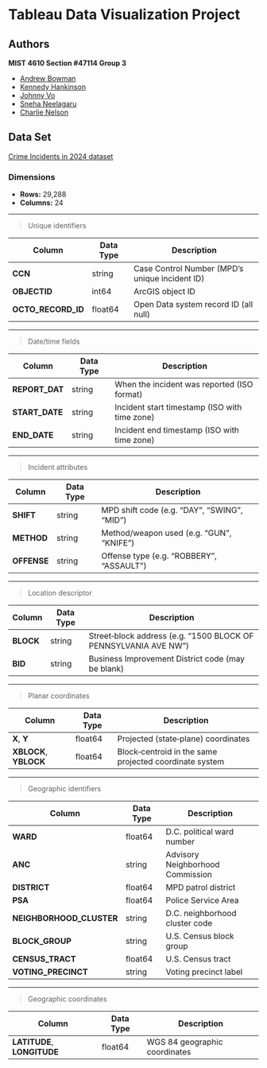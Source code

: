# Tableau Data Visualization Project

## Authors
**MIST 4610 Section #47114 Group 3**
- [Andrew Bowman](https://www.github.com/andrewbowmn)
- [Kennedy Hankinson](https://www.github.com/kennedyhankinson)
- [Johnny Vo](https://www.github.com/jvjohnny99)
- [Sneha Neelagaru](https://www.github.com/sneelagaru03)
- [Charlie Nelson](https://www.github.com/ugarcn63826)

## Data Set

[Crime Incidents in 2024 dataset](https://catalog.data.gov/dataset/crime-incidents-in-2024)

### Dimensions
- **Rows:** 29,288  
- **Columns:** 24  

---

>Unique identifiers

| Column             | Data Type | Description                                    |
|--------------------|-----------|------------------------------------------------|
| **CCN**            | string    | Case Control Number (MPD’s unique incident ID) |
| **OBJECTID**       | int64     | ArcGIS object ID                               |
| **OCTO_RECORD_ID** | float64   | Open Data system record ID (all null)          |

---

>Date/time fields

| Column         | Data Type | Description                                             |
|----------------|-----------|---------------------------------------------------------|
| **REPORT_DAT** | string    | When the incident was reported (ISO format)             |
| **START_DATE** | string    | Incident start timestamp (ISO with time zone)           |
| **END_DATE**   | string    | Incident end timestamp (ISO with time zone)             |

---

>Incident attributes

| Column    | Data Type | Description                                  |
|-----------|-----------|----------------------------------------------|
| **SHIFT**   | string    | MPD shift code (e.g. “DAY”, “SWING”, “MID”) |
| **METHOD**  | string    | Method/weapon used (e.g. “GUN”, “KNIFE”)    |
| **OFFENSE** | string    | Offense type (e.g. “ROBBERY”, “ASSAULT”)    |

---

>Location descriptor

| Column     | Data Type | Description                                                        |
|------------|-----------|--------------------------------------------------------------------|
| **BLOCK**  | string    | Street‐block address (e.g. “1500 BLOCK OF PENNSYLVANIA AVE NW”)     |
| **BID**    | string    | Business Improvement District code (may be blank)                  |

---

>Planar coordinates

| Column                | Data Type | Description                                           |
|-----------------------|-----------|-------------------------------------------------------|
| **X**, **Y**          | float64   | Projected (state‐plane) coordinates                   |
| **XBLOCK**, **YBLOCK**| float64   | Block‐centroid in the same projected coordinate system|

---

>Geographic identifiers

| Column                    | Data Type | Description                              |
|---------------------------|-----------|------------------------------------------|
| **WARD**                  | float64   | D.C. political ward number               |
| **ANC**                   | string    | Advisory Neighborhood Commission         |
| **DISTRICT**              | float64   | MPD patrol district                      |
| **PSA**                   | float64   | Police Service Area                      |
| **NEIGHBORHOOD_CLUSTER**  | string    | D.C. neighborhood cluster code           |
| **BLOCK_GROUP**           | string    | U.S. Census block group                  |
| **CENSUS_TRACT**          | float64   | U.S. Census tract                        |
| **VOTING_PRECINCT**       | string    | Voting precinct label                    |

---

>Geographic coordinates

| Column                      | Data Type | Description                    |
|-----------------------------|-----------|--------------------------------|
| **LATITUDE**, **LONGITUDE** | float64   | WGS 84 geographic coordinates  |
